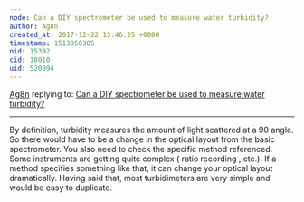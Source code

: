 ```yaml
---
node: Can a DIY spectrometer be used to measure water turbidity?
author: Ag8n
created_at: 2017-12-22 13:46:25 +0000
timestamp: 1513950385
nid: 15392
cid: 18010
uid: 520994
---
```




[Ag8n](../profile/Ag8n) replying to: [Can a DIY spectrometer be used to measure water turbidity?](../notes/warren/12-18-2017/can-a-diy-spectrometer-be-used-to-measure-water-turbidity)

----
By definition, turbidity  measures the amount of light scattered at a 90 angle.  So there would have to be a change in the optical layout from the basic spectrometer.  You also need to check the specific method referenced. Some instruments are getting quite complex ( ratio recording , etc.).  If a method specifies something like that, it can change your optical layout dramatically.  Having said that, most turbidimeters are very simple and would be easy to duplicate.